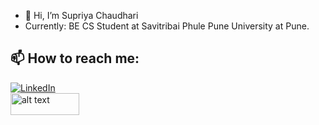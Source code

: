 - 👋 Hi, I’m Supriya Chaudhari
- Currently: BE CS Student at Savitribai Phule Pune University at Pune.

<h2>📫 How to reach me:</h2>

<a href="https://www.linkedin.com/in/supriya-chaudhari-558a98204/">![LinkedIn](https://img.shields.io/badge/LinkedIn-0077B5?style=for-the-badge&logo=linkedin&logoColor=white)</a>
<br>
<a href="http://192.168.43.23:5500/index.html"><img src="https://user-images.githubusercontent.com/83088291/150925906-db516efa-e91e-49da-852e-a368875bea74.jpg" alt="alt text" width="110" height="35" ></a>

<!---
Supriya079/Supriya079 is a ✨ special ✨ repository because its `README.md` (this file) appears on your GitHub profile.
You can click the Preview link to take a look at your changes.
--->

